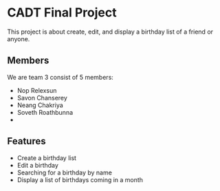 # CADT Final Project

This project is about create, edit, and display a birthday list of a friend or anyone.

## Members

We are team 3 consist of 5 members:

- Nop Relexsun
- Savon Chanserey
- Neang Chakriya
- Soveth Roathbunna
-

## Features

- Create a birthday list
- Edit a birthday
- Searching for a birthday by name
- Display a list of
  birthdays coming in a month
